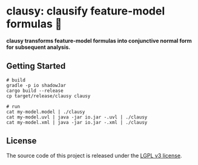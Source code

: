 # clausy: clausify feature-model formulas 🎅

**clausy transforms feature-model formulas into conjunctive normal form for subsequent analysis.**

## Getting Started

```
# build
gradle -p io shadowJar
cargo build --release
cp target/release/clausy clausy

# run
cat my-model.model | ./clausy
cat my-model.uvl | java -jar io.jar -.uvl | ./clausy
cat my-model.xml | java -jar io.jar -.xml | ./clausy
```

## License

The source code of this project is released under the [LGPL v3 license](LICENSE.txt).